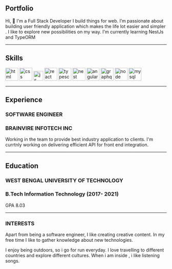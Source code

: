 ## Portfolio

Hi, 👋 I'm a Full Stack Developer I build things for web. I’m passionate about building user friendly application which makes the life lot easier and simpler . I like to explore new possibilities on my way. I'm currently learning NestJs and TypeORM

---

## Skills

<p align='left'>
  <img src="https://upload.wikimedia.org/wikipedia/commons/thumb/6/61/HTML5_logo_and_wordmark.svg/2048px-HTML5_logo_and_wordmark.svg.png" alt="html" width="40" height="40">
  <img src='https://upload.wikimedia.org/wikipedia/commons/thumb/d/d5/CSS3_logo_and_wordmark.svg/1200px-CSS3_logo_and_wordmark.svg.png' alt="css" width="40" height="40">
  <img src='https://upload.wikimedia.org/wikipedia/commons/6/6a/JavaScript-logo.png' height='30' width='auto' alt="js">
  <img src="https://upload.wikimedia.org/wikipedia/commons/thumb/a/a7/React-icon.svg/1280px-React-icon.svg.png" alt="react" width="auto" height="40"/>
  <img src="https://upload.wikimedia.org/wikipedia/commons/thumb/4/4c/Typescript_logo_2020.svg/1024px-Typescript_logo_2020.svg.png" alt="typescript" width="auto" height="40"/>
  <img src="https://d33wubrfki0l68.cloudfront.net/e937e774cbbe23635999615ad5d7732decad182a/26072/logo-small.ede75a6b.svg" alt="nest" width="auto" height="40"/>
  <img src="https://angular.io/assets/images/logos/angular/angular.svg" alt="angular" width="40" height="40"/>
  <img src="https://upload.wikimedia.org/wikipedia/commons/thumb/1/17/GraphQL_Logo.svg/1200px-GraphQL_Logo.svg.png" alt="graphql" width="auto" height="40"/>
  <img src="https://upload.wikimedia.org/wikipedia/commons/thumb/d/d9/Node.js_logo.svg/440px-Node.js_logo.svg.png" alt="node" width="auto" height="40"/>
  <img src="https://upload.wikimedia.org/wikipedia/en/thumb/d/dd/MySQL_logo.svg/200px-MySQL_logo.svg.png" alt="mysql" width="auto" height="40"/>
</p>

---

## Experience

### SOFTWARE ENGINEER
### BRAINVIRE INFOTECH INC

Working in the team to provide best industry application to clients. I'm currtnly working on delivering efficient API for front end integration.

---

## Education

### WEST BENGAL UNIVERSITY OF TECHNOLOGY
### B.Tech Information Technology (2017- 2021)

GPA 8.03

---

### INTERESTS

Apart from being a software engineer, I like creating creative content. In my free time I like to gather knowledge about new technologies. 

I enjoy being outdoors, so i go for run everyday. I love travelling to different countries and explore different cultures. When i am inside , i like listening songs.
